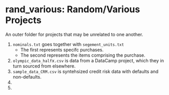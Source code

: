 # rand_various: Random/Various Projects

An outer folder for projects that may be unrelated to one another.


1. `nominals.txt` goes together with `segement_units.txt`
	- The first represents specifc purchases.
	- The second represents the items comprising the purchase.
1. `olympic_data_half`x`.csv` is data from a DataCamp project, which they in turn sourced from elsewhere.
1. `sample_data_CRM.csv` is syntehsized credit risk data with defaults and non-defaults.
1.
1.
